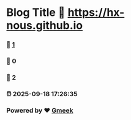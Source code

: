 # Blog Title :link: https://hx-nous.github.io 
### :page_facing_up: [1](https://hx-nous.github.io/tag.html) 
### :speech_balloon: 0 
### :hibiscus: 2 
### :alarm_clock: 2025-09-18 17:26:35 
### Powered by :heart: [Gmeek](https://github.com/Meekdai/Gmeek)

